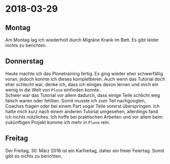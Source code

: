 # 2018-03-29

## Montag
Am Montag lag ich wiederholt durch Migräne Krank im Bett. Es gibt leider nichts zu berichten.

## Donnerstag
Heute machte ich das Plonetraining fertig. Es ging wieder eher schwerfällig voran, jedoch konnte ich dieses komplettieren. Auch wenn das Tutorial doch eher schlecht war, denke ich, dass ich einiges davon lernen und mich ein wenig in die Welt von `Plone` einfinden konnte.  
Schwer war das Tutorial vor allem dadurch, dass einige Teile schlicht weg falsch waren oder fehlten. Somit musste ich zum Teil nachgooglen, Coaches fragen oder bei einem Part sogar Teile vorerst überspringen. Ich hatte mich kurz nach einem anderen Tutorial umgesehen, allerdings fand ich nichts nützliches. Ich hoffe bei praktischen Arbeiten und vor allem beim zukünftigen Projekt komme ich mehr in `Plone` rein.

## Freitag
Der Freitag, 30. März 2018 ist ein Karfreitag, daher ein freier Feiertag. Somit gibt es nichts zu berichten.
